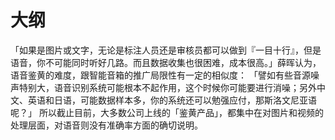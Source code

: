 
# 大纲


「如果是图片或文字，无论是标注人员还是审核员都可以做到『一目十行』，但是语音，你不可能同时听好几路。而且数据收集也很困难，成本很高。」薛晖认为，语音鉴黄的难度，跟智能音箱的推广局限性有一定的相似度：
「譬如有些音源噪声特别大，语音识别系统可能根本不起作用，这个时候你可能要进行消噪；另外中文、英语和日语，可能数据样本多，你的系统还可以勉强应付，那斯洛文尼亚语呢？」
所以截止目前，大多数公司上线的「鉴黄产品」，都集中在对图片和视频的处理层面，对语音则没有准确率方面的确切说明。

